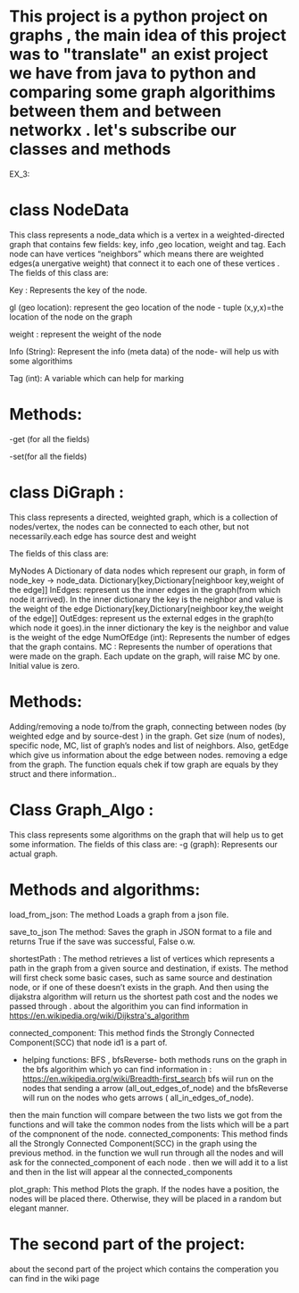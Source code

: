 # This project is a python project on graphs , the main idea of this project was to "translate" an exist project we have from java to python and comparing some graph algorithims between them and between networkx . let's subscribe our classes and methods   

EX_3:
# class NodeData 
This class represents a node_data which is a vertex in a weighted-directed graph that contains few fields: key, info ,geo location, weight and tag. Each node can have vertices “neighbors” which means there are weighted edges(a unergative weight) that connect it to each one of these vertices . The fields of this class are:

Key : Represents the key of the node.

gl (geo location): represent the geo location of the node - tuple (x,y,x)=the location of the node on the graph

weight : represent the weight of the node

Info (String): Represent the info (meta data) of the node- will help us with some algorithims

Tag (int): A variable which can help for marking 

# Methods:
-get (for all the fields)

-set(for all the fields)





# class DiGraph :
This class represents a directed, weighted graph, which is a collection of nodes/vertex, the nodes can be connected to each other, but not necessarily.each edge has source dest and weight

The fields of this class are:

MyNodes  A Dictionary of data nodes which represent our graph, in form of node_key -> node_data.
Dictionary[key,Dictionary[neighboor key,weight of the edge]] 
InEdges: represent us the inner edges in the graph(from which node it arrived).
In the inner dictionary the key is the neighbor and value is the weight of the edge
Dictionary[key,Dictionary[neighboor key,the weight of the edge]] 
OutEdges: represent us the external edges in the graph(to which node it goes).in the inner dictionary the key is the neighbor and value is the weight of the edge
NumOfEdge (int): Represents the number of edges that the graph contains.
MC : Represents the number of operations that were made on the graph. Each update on the graph, will raise MC by one. Initial value is zero.
# Methods:
Adding/removing a node to/from the graph, connecting between nodes (by weighted edge and by source-dest ) in the graph. Get size (num of nodes), specific node, MC, list of graph’s nodes and list of neighbors. Also, getEdge which give us information about the edge between nodes. removing a edge from the graph. The function equals chek if tow graph are equals by they struct and there information..

# Class Graph_Algo :
This class represents some algorithms on the graph that will help us to get some information. The fields of this class are: -g (graph): Represents our actual graph.

# Methods and algorithms:
load_from_json:
The method Loads a graph from a json file.

save_to_json
The method: Saves the graph in JSON format to a file and returns True if the save was successful, False o.w.

shortestPath :
The method retrieves a list of vertices which represents a path in the graph from a given source and destination, if exists. The method will first check some basic cases, such as same source and destination node, or if one of these doesn’t exists in the graph. And then using the dijakstra algorithm  will return us the shortest path cost and the nodes we passed through . about the algorithim you can find information in https://en.wikipedia.org/wiki/Dijkstra's_algorithm 


connected_component:
This method finds the Strongly Connected Component(SCC) that node id1 is a part of. 
* helping functions:
BFS , bfsReverse- both methods runs on the graph in the bfs algorithim which yo can find information in : https://en.wikipedia.org/wiki/Breadth-first_search
bfs wiil run on the nodes that sending a arrow (all_out_edges_of_node) and the bfsReverse will run on the nodes who gets arrows ( all_in_edges_of_node).

then the main function will compare between the two lists we got from the functions and will take the common nodes from the lists which will be a part of the compnonent of the node. 
connected_components:
This method finds all the Strongly Connected Component(SCC) in the graph using the previous method. 
in the function we wull run through all the nodes and will ask for the connected_component of each node . then we will add it to a list and then in the list will appear al the connected_components

 


plot_graph: 
This method Plots the graph.
        If the nodes have a position, the nodes will be placed there.
        Otherwise, they will be placed in a random but elegant manner.

# The second part of the project:
about the second part of the project which contains the comperation you can find in the wiki page


